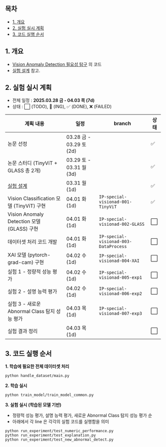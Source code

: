 ## 목차

* [1. 개요](#1-개요)
* [2. 실험 실시 계획](#2-실험-실시-계획)
* [3. 코드 실행 순서](#3-코드-실행-순서)

## 1. 개요

* [Vision Anomaly Detection 필요성 탐구](../Special_Vision_Anomaly_Detection_필요성.md) 의 코드
* [실험 설계](../Special_Vision_Anomaly_Detection_필요성.md#2-1-실험-설계) 참고.

## 2. 실험 실시 계획

* 전체 일정 : **2025.03.28 금 - 04.03 목 (7d)**
* 상태 : ⬜ (TODO), 💨 (ING), ✅ (DONE), ❌ (FAILED)

| 계획 내용                                                         | 일정                     | branch                                    | 상태 |
|---------------------------------------------------------------|------------------------|-------------------------------------------|----|
| 논문 선정                                                         | 03.28 금 - 03.29 토 (2d) |                                           | ✅  |
| 논문 스터디 (TinyViT + GLASS 총 2개)                                 | 03.29 토 - 03.31 월 (3d) |                                           | ✅  |
| [실험 설계](../Special_Vision_Anomaly_Detection_필요성.md#2-1-실험-설계) | 03.31 월 (1d)           |                                           | ✅  |
| Vision Classification 모델 (TinyViT) 구현                         | 04.01 화 (1d)           | ```IP-special-visionad-001-TinyViT```     | ✅  |
| Vision Anomaly Detection 모델 (GLASS) 구현                        | 04.01 화 (1d)           | ```IP-special-visionad-002-GLASS```       | ⬜  |
| 데이터셋 처리 코드 개발                                                 | 04.01 화 (1d)           | ```IP-special-visionad-003-DataProcess``` | ⬜  |
| XAI 모델 (pytorch-grad-cam) 구현                                  | 04.02 수 (1d)           | ```IP-special-visionad-004-XAI```         | ⬜  |
| 실험 1 - 정량적 성능 평가                                              | 04.02 수 (1d)           | ```IP-special-visionad-005-exp1```        | ⬜  |
| 실험 2 - 설명 능력 평가                                               | 04.02 수 (1d)           | ```IP-special-visionad-006-exp2```        | ⬜  |
| 실험 3 - 새로운 Abnormal Class 탐지 성능 평가                            | 04.03 목 (1d)           | ```IP-special-visionad-007-exp3```        | ⬜  |
| 실험 결과 정리                                                      | 04.03 목 (1d)           |                                           | ⬜  |

## 3. 코드 실행 순서

**1. 학습에 필요한 전체 데이터셋 처리**

```
python handle_dataset/main.py
```

**2. 학습 실시**

```
python train_model/train_model_common.py
```

**3. 실험 실시 (학습된 모델 기반)**

* 정량적 성능 평가, 설명 능력 평가, 새로운 Abnormal Class 탐지 성능 평가 순
* 아래에서 각 line 은 각각의 실험 코드를 실행함을 의미

```
python run_experiment/test_numeric_performance.py
python run_experiment/test_explanation.py
python run_experiment/test_new_abnormal_detect.py
```
